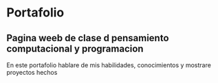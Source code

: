 # Portafolio
## Pagina weeb de clase d pensamiento computacional y programacion


En este portafolio hablare de mis habilidades, conocimientos y mostrare proyectos hechos   <br>
